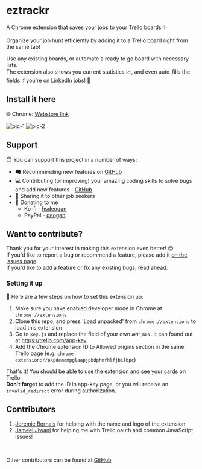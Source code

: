 # eztrackr
A Chrome extension that saves your jobs to your Trello boards ✨
<br/><br/>
Organize your job hunt efficiently by adding it to a Trello board right from the same tab!
<br/>

Use any existing boards, or automate a ready to go board with necessary lists.
<br/>
The extension also shows you current statistics 📈, and even auto-fills the fields if you're on LinkedIn jobs! 🤩


## Install it here
🌐 Chrome: <a href="https://chrome.google.com/webstore/detail/eztrackr/kdpbamlhffmfbgglmaedhopenkpgkfdg" target="_blank">Webstore link</a>
<br />

<span>
<img src="https://i.imgur.com/6qcSRTj.jpg" alt="pic-1" />
<img src="https://i.imgur.com/9DuIP3t.jpg" alt="pic-2" />
</span>

## Support
😇 You can support this project in a number of ways: 
 - 🗨️ Recommending new features on [GitHub](https://github.com/HarshdipD/job-tracker/issues)
 - 💻 Contributing (or improving) your amazing coding skills to solve bugs and add new features - [GitHub](https://github.com/HarshdipD/job-tracker/)
 - 💬 Sharing it to other job seekers
 - 💖 Donating to me
    - Ko-fi - <a href="https://ko-fi.com/hsdeogan" target="_blank">hsdeogan</a>
    - PayPal - <a href="https://www.paypal.com/cgi-bin/webscr?cmd=_donations&business=ZBR894KSWNJPS&currency_code=CAD" target="_blank">deogan</a>

## Want to contribute?
Thank you for your interest in making this extension even better! 😊
<br />
If you'd like to report a bug or recommend a feature, please add it [on the issues page](https://github.com/HarshdipD/job-tracker/issues).
<br />
If you'd like to add a feature or fix any existing bugs, read ahead:

### Setting it up
🔧 Here are a few steps on how to set this extension up:

1. Make sure you have enabled developer mode in Chrome at `chrome://extensions`
2. Clone this repo, and press 'Load unpacked' from `chrome://extensions` to load this extension 
3. Go to `key.js` and replace the field of your own `APP_KEY`. It can found out at https://trello.com/app-key
4. Add the Chrome extension ID to Allowed origins section in the same Trello page (e.g. `chrome-extension://okpdemdmpglaapjpbdphmfhlfjbilbpc`)

That's it! You should be able to use the extension and see your cards on Trello.<br />
<b>Don't forget</b> to add the ID in app-key page, or you will receive an `invalid_redirect` error during authorization. 

## Contributors
1. <a href="https://github.com/jere-mie">Jeremie Bornais</a> for helping with the name and logo of the extension
2. <a href="https://github.com/JameelJiwani">Jameel Jiwani</a> for helping me with Trello oauth and common JavaScript issues!
<br />
   
Other contributors can be found at <a href="https://github.com/HarshdipD/job-tracker">GitHub</a>
